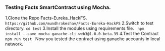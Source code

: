 ###  Testing Facts SmartContract using Mocha.

1.Clone the Repo Facts-Eureka_HackFS.
```https://github.com/mundhrakeshav/Facts-Eureka-HackFS```
2.Switch to test directory.
```cd test```
3.Install the modules using requirements file.
``` npm install --save mocha ganache-cli web3@1.0.0-beta.35```
4.Test the Contract
```npm run test ```
Now you tested the contract using  ganache accounts in local network. 

